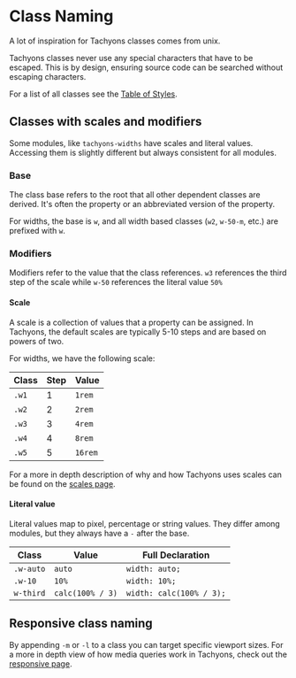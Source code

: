 # Class Naming

A lot of inspiration for Tachyons classes comes from unix.

Tachyons classes never use any special characters that have to be escaped.
This is by design, ensuring source code can be searched without escaping characters.

For a list of all classes see the [Table of Styles](table-of-styles.md).

## Classes with scales and modifiers

Some modules, like `tachyons-widths` have scales and literal values.
Accessing them is slightly different but always consistent for all modules.

### Base

The class base refers to the root that all other dependent classes are derived.
It's often the property or an abbreviated version of the property.

For widths, the base is `w`, and all width based classes (`w2`, `w-50-m`, etc.) are prefixed with `w`.

### Modifiers

Modifiers refer to the value that the class references.
`w3` references the third step of the scale while `w-50` references the literal value `50%`

#### Scale

A scale is a collection of values that a property can be assigned.
In Tachyons, the default scales are typically 5-10 steps and are based on powers of two.

For widths, we have the following scale:

Class | Step | Value
----- | ---- | -----
`.w1` | 1 | `1rem`
`.w2` | 2 | `2rem`
`.w3` | 3 | `4rem`
`.w4` | 4 | `8rem`
`.w5` | 5 | `16rem`

For a more in depth description of why and how Tachyons uses scales can be found on the [scales page](scales.md).

#### Literal value

Literal values map to pixel, percentage or string values.
They differ among modules, but they always have a `-` after the base.

Class | Value | Full Declaration
----- | ----- | ----------------
`.w-auto` | `auto` | `width: auto;`
`.w-10` | `10%` | `width: 10%;`
`w-third` | `calc(100% / 3)` | `width: calc(100% / 3);`

## Responsive class naming

By appending `-m` or `-l` to a class you can target specific viewport sizes.
For a more in depth view of how media queries work in Tachyons, check out the [responsive page](responsive.md).
